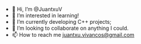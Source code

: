 - 👋 Hi, I’m @JuantxuV
- 👀 I’m interested in learning!
- 🌱 I’m currently developing C++ projects;
- 💞️ I’m looking to collaborate on anything I could.
- 📫 How to reach me juantxu.vivancos@gmail.com

<!---
JuantxuV/JuantxuV is a ✨ special ✨ repository because its `README.md` (this file) appears on your GitHub profile.
You can click the Preview link to take a look at your changes.
--->
